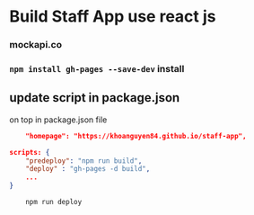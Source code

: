 # Build Staff App use react js

### mockapi.co 
### `npm install gh-pages --save-dev` install

## update script in package.json
on top in package.json file
```json
    "homepage": "https://khoanguyen84.github.io/staff-app",
```
```json
scripts: {
    "predeploy": "npm run build",
    "deploy" : "gh-pages -d build",
    ...
}
```

```
    npm run deploy
```



